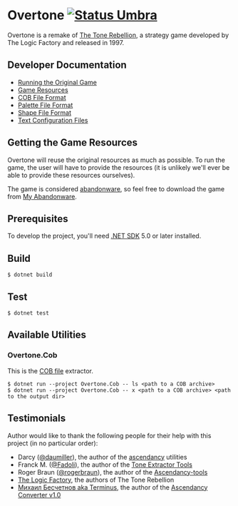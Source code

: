 Overtone [![Status Umbra][status-umbra]][andivionian-status-classifier]
========
Overtone is a remake of [The Tone Rebellion][wikipedia.the-tone-rebellion], a
strategy game developed by The Logic Factory and released in 1997.

Developer Documentation
-----------------------
- [Running the Original Game][docs.running-original]
- [Game Resources][docs.resources]
- [COB File Format][docs.cob]
- [Palette File Format][docs.pal]
- [Shape File Format][docs.shp]
- [Text Configuration Files][docs.txt]

Getting the Game Resources
--------------------------
Overtone will reuse the original resources as much as possible. To run the game,
the user will have to provide the resources (it is unlikely we'll ever be able
to provide these resources ourselves).

The game is considered [abandonware][wikipedia.abandonware], so feel free to
download the game from [My Abandonware][my-abandonware.the-tone-rebellion].

Prerequisites
-------------
To develop the project, you'll need [.NET SDK][dotnet-sdk] 5.0 or later installed.

Build
-----
```console
$ dotnet build
```

Test
----
```console
$ dotnet test
```

Available Utilities
-------------------

### Overtone.Cob

This is the [COB file][docs.cob] extractor.

```console
$ dotnet run --project Overtone.Cob -- ls <path to a COB archive>
$ dotnet run --project Overtone.Cob -- x <path to a COB archive> <path to the output dir>
```

Testimonials
------------

Author would like to thank the following people for their help with this project (in no particular order):

- Darcy ([@daumiller][daumiller]), the author of the [ascendancy][daumiller.ascendancy] utilities
- Franck M. ([@Fadoli][fadoli]), the author of the [Tone Extractor Tools][fadoli.tone-rebellion-extractor]
- Roger Braun ([@rogerbraun][rogerbraun]), the author of the [Ascendancy-tools][rogerbraun.ascendancy-tools]
- [The Logic Factory][wikipedia.the-logic-factory], the authors of The Tone Rebellion
- [Михаил Бесчетнов aka Terminus][extractor.ru], the author of the [Ascendancy Converter v1.0][ascendancy-converter]

[andivionian-status-classifier]: https://github.com/ForNeVeR/andivionian-status-classifier#status-umbra-
[ascendancy-converter]: https://www.extractor.ru/files/051b8c7c6155fef1460fab189f7edb68/
[daumiller.ascendancy]: https://github.com/daumiller/ascendancy
[daumiller]: https://github.com/daumiller
[docs.cob]: docs/cob.md
[docs.pal]: ./docs/pal.md
[docs.resources]: docs/resources.md
[docs.running-original]: docs/running-original.md
[docs.shp]: ./docs/shp.md
[docs.txt]: ./docs/txt.md
[dotnet-sdk]: https://dot.net/
[extractor.ru]: http://www.extractor.ru/
[fadoli.tone-rebellion-extractor]: https://github.com/Fadoli/Tone-rebellion-extractor
[fadoli]: https://github.com/Fadoli
[my-abandonware.the-tone-rebellion]: https://www.myabandonware.com/game/the-tone-rebellion-cjc
[rogerbraun.ascendancy-tools]: https://github.com/rogerbraun/Ascendancy-tools
[rogerbraun]: https://github.com/rogerbraun
[wikipedia.abandonware]: https://en.wikipedia.org/wiki/Abandonware
[wikipedia.the-logic-factory]: https://en.wikipedia.org/wiki/The_Logic_Factory
[wikipedia.the-tone-rebellion]: https://en.wikipedia.org/wiki/The_Tone_Rebellion

[status-umbra]: https://img.shields.io/badge/status-umbra-red.svg
